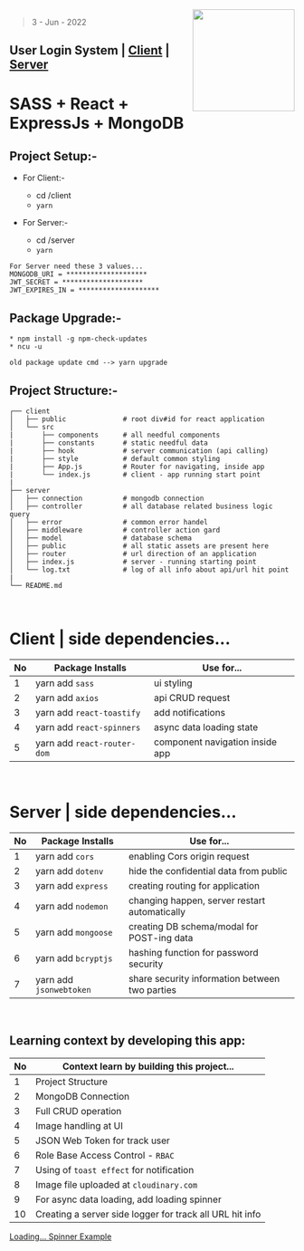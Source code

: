 <img src="./client/public/readme.png" style='width:180px' align="right" />

> 3 - Jun - 2022

## User Login System | [Client][client] | [Server][server]

# SASS + React + ExpressJs + MongoDB

[client]: https://user-login-sys.netlify.app
[server]: https://user-login-api-five.vercel.app


## Project Setup:-

* For Client:-
    * cd /client
    * `yarn`

* For Server:-
    * cd /server
    * `yarn`


```
For Server need these 3 values...
MONGODB_URI = ********************
JWT_SECRET = ********************
JWT_EXPIRES_IN = ********************
```

## Package Upgrade:-
```
* npm install -g npm-check-updates
* ncu -u

old package update cmd --> yarn upgrade
```


## Project Structure:-
    
    ┌── client 
    │   ├── public              # root div#id for react application
    │   └── src
    |       ├── components      # all needful components 
    |       ├── constants       # static needful data
    |       ├── hook            # server communication (api calling)
    |       ├── style           # default common styling
    |       ├── App.js          # Router for navigating, inside app
    |       └── index.js        # client - app running start point
    | 
    ├── server  
    │   ├── connection          # mongodb connection
    │   ├── controller          # all database related business logic query
    │   ├── error               # common error handel
    │   ├── middleware          # controller action gard 
    │   ├── model               # database schema 
    │   ├── public              # all static assets are present here
    │   ├── router              # url direction of an application
    │   ├── index.js            # server - running starting point
    │   └── log.txt             # log of all info about api/url hit point
    |
    └── README.md

<br />


# Client | side dependencies...

|No| Package Installs            | Use for...               |
|--|-----------------------------|--------------------------|
| 1| yarn add `sass`             | ui styling               |
| 2| yarn add `axios`            | api CRUD request         |
| 3| yarn add `react-toastify`   | add notifications        |
| 4| yarn add `react-spinners`   | async data loading state |
| 5| yarn add `react-router-dom` | component navigation inside app |


<br/>


# Server | side dependencies...

|No| Package Installs       | Use for...                                    |
|--|------------------------|-----------------------------------------------|
|1 | yarn add `cors`        | enabling Cors origin request                  |
|2 | yarn add `dotenv`      | hide the confidential data from public        |
|3 | yarn add `express`     | creating routing for application              |
|4 | yarn add `nodemon`     | changing happen, server restart automatically |
|5 | yarn add `mongoose`    | creating DB schema/modal for POST-ing data    |
|6 | yarn add `bcryptjs`    | hashing function for password security        |
|7 | yarn add `jsonwebtoken`| share security information between two parties|


<br/>


## Learning context by developing this app:
|No| Context learn by building this project...      | 
|--|------------------------------------------------|
| 1| Project Structure                              | 
| 2| MongoDB Connection                             |
| 3| Full CRUD operation                            | 
| 4| Image handling at UI                           |
| 5| JSON Web Token for track user                  |
| 6| Role Base Access Control - `RBAC`              |
| 7| Using of `toast effect` for notification       |
| 8| Image file uploaded at `cloudinary.com`        |
| 9| For async data loading, add loading spinner    |
| 10| Creating a server side logger for track all URL hit info |



[Loading... Spinner Example](https://www.davidhu.io/react-spinners)